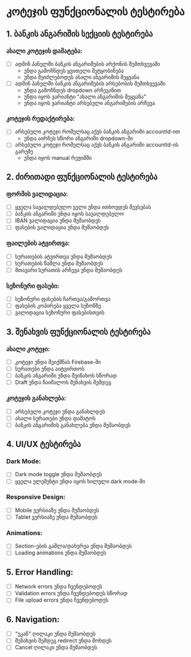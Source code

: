 
# კოტეჯის ფუნქციონალის ტესტირება

## 1. ბანკის ანგარიშის სექციის ტესტირება

### ახალი კოტეჯის დამატება:
- [ ] ადმინ პანელში ბანკის ანგარიშების არქონის შემთხვევაში
  - უნდა გამოჩნდეს ყვითელი შეტყობინება
  - უნდა შეიძლებოდეს ახალი ანგარიშის შეყვანა
- [ ] ადმინ პანელში ბანკის ანგარიშების არსებობის შემთხვევაში
  - უნდა გამოჩნდეს dropdown არჩევანით
  - უნდა იყოს ვარიანტი "ახალი ანგარიშის შეყვანა"
  - უნდა იყოს ვარიანტი არსებული ანგარიშების არჩევა

### კოტეჯის რედაქტირება:
- [ ] არსებული კოტეჯი რომელსაც აქვს ბანკის ანგარიში accountId-ით
  - უნდა აირჩეს სწორი ანგარიში dropdown-ში
- [ ] არსებული კოტეჯი რომელსაც აქვს ბანკის ანგარიში accountId-ის გარეშე
  - უნდა იყოს manual რეჟიმში

## 2. ძირითადი ფუნქციონალის ტესტირება

### ფორმის ვალიდაცია:
- [ ] ყველა სავალდებულო ველი უნდა ითხოვდეს შევსებას
- [ ] ბანკის ანგარიში უნდა იყოს სავალდებულო
- [ ] IBAN ვალიდაცია უნდა მუშაობდეს
- [ ] ფასების ვალიდაცია უნდა მუშაობდეს

### ფაილების ატვირთვა:
- [ ] სურათების ატვირთვა უნდა მუშაობდეს
- [ ] სურათების წაშლა უნდა მუშაობდეს
- [ ] მთავარი სურათის არჩევა უნდა მუშაობდეს

### სეზონური ფასები:
- [ ] სეზონური ფასების ჩართვა/გამორთვა
- [ ] ფასების კოპირება ყველა სეზონზე
- [ ] ვალიდაცია სეზონური ფასებისთვის

## 3. შენახვის ფუნქციონალის ტესტირება

### ახალი კოტეჯი:
- [ ] კოტეჯი უნდა შეიქმნას Firebase-ში
- [ ] სურათები უნდა აიტვირთოს
- [ ] ბანკის ანგარიში უნდა შეინახოს სწორად
- [ ] Draft უნდა წაიშალოს შენახვის შემდეგ

### კოტეჯის განახლება:
- [ ] არსებული კოტეჯი უნდა განახლდეს
- [ ] ახალი სურათები უნდა დამატოს
- [ ] ბანკის ანგარიშის განახლება უნდა მუშაობდეს

## 4. UI/UX ტესტირება

### Dark Mode:
- [ ] Dark mode toggle უნდა მუშაობდეს
- [ ] ყველა ელემენტი უნდა იყოს ხილული dark mode-ში

### Responsive Design:
- [ ] Mobile ვერსიაზე უნდა მუშაობდეს
- [ ] Tablet ვერსიაზე უნდა მუშაობდეს

### Animations:
- [ ] Section-ების გაშლა/დახურვა უნდა მუშაობდეს
- [ ] Loading animations უნდა მუშაობდეს

## 5. Error Handling:
- [ ] Network errors უნდა ჩვენდებოდეს
- [ ] Validation errors უნდა ჩვენდებოდეს სწორად
- [ ] File upload errors უნდა ჩვენდებოდეს

## 6. Navigation:
- [ ] "უკან" ღილაკი უნდა მუშაობდეს
- [ ] შენახვის შემდეგ redirect უნდა მოხდეს
- [ ] Cancel ღილაკი უნდა მუშაობდეს
